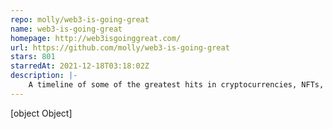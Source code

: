 ```yaml
---
repo: molly/web3-is-going-great
name: web3-is-going-great
homepage: http://web3isgoinggreat.com/
url: https://github.com/molly/web3-is-going-great
stars: 801
starredAt: 2021-12-18T03:18:02Z
description: |-
    A timeline of some of the greatest hits in cryptocurrencies, NFTs, and other web3 projects since the beginning of 2021
---
```


[object Object]
